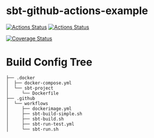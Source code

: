 # sbt-github-actions-example

[![Actions Status](https://github.com/Kevin-Lee/github-actions-sbt-example/workflows/Docker%20Image%20CI/badge.svg)](https://github.com/Kevin-Lee/github-actions-sbt-example/actions)
[![Actions Status](https://github.com/Kevin-Lee/github-actions-sbt-example/workflows/CI/badge.svg)](https://github.com/Kevin-Lee/github-actions-sbt-example/actions)

[![Coverage Status](https://coveralls.io/repos/github/Kevin-Lee/github-actions-sbt-example/badge.svg?branch=master)](https://coveralls.io/github/Kevin-Lee/github-actions-sbt-example?branch=master)

# Build Config Tree
```
├── .docker
│  ├── docker-compose.yml
│  └── sbt-project
│     └── Dockerfile
├── .github
│  └── workflows
│     ├── dockerimage.yml
│     ├── sbt-build-simple.sh
│     ├── sbt-build.sh
│     ├── sbt-run-test.yml
│     └── sbt-run.sh
```